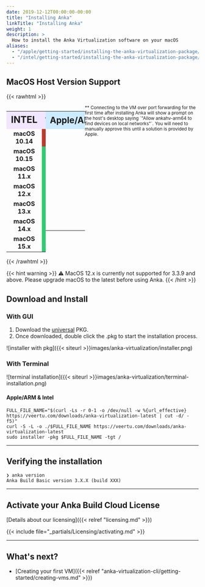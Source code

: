 ```yaml
---
date: 2019-12-12T00:00:00-00:00
title: "Installing Anka"
linkTitle: "Installing Anka"
weight: 1
description: >
  How to install the Anka Virtualization software on your macOS
aliases:
  - "/apple/getting-started/installing-the-anka-virtualization-package/"
  - "/intel/getting-started/installing-the-anka-virtualization-package/"
---
```


## MacOS Host Version Support

{{< rawhtml >}}
<div style="display:flex;">
<table>
<tbody style="text-align:center">
  <tr>
    <td style="font-size: 1.5rem; background-color: #f2e6ff;"><b>INTEL</b></td>
    <td style="background-color: #f2e6ff;"><b>Anka 3.x</b></td>
  </tr>
  <tr>
    <td style="vertical-align: middle"><b>macOS 10.14</b></td>
    <td style="font-size: 1.5rem; background-color: #c0392b;">&#128721;</td>
  </tr>
  <tr>
    <td style="vertical-align: middle"><b>macOS 10.15</b></td>
    <td style="font-size: 1.5rem; background-color: #2ecc71;" class="emojifont">&#128721;</td>
  </tr>
  <tr>
    <td style="vertical-align: middle"><b>macOS 11.x</b></td>
    <td style="font-size: 1.5rem; background-color: #2ecc71;" class="emojifont">&#128721;</td>
  </tr>
  <tr>
    <td style="vertical-align: middle"><b>macOS 12.x</b></td>
    <td style="font-size: 1.5rem; background-color: #2ecc71;" class="emojifont">&#128721;</td>
  </tr>
  <tr>
    <td style="vertical-align: middle"><b>macOS 13.x</b></td>
    <td style="font-size: 1.5rem; background-color: #2ecc71;">&#9989;</td>
  </tr>
  <tr>
    <td style="vertical-align: middle"><b>macOS 14.x</b></td>
    <td style="font-size: 1.5rem; background-color: #2ecc71;">&#9989;</td>
  </tr>
  <tr>
    <td style="vertical-align: middle"><b>macOS 15.x</b></td>
    <td style="font-size: 1.5rem; background-color: #2ecc71;">&#9989;</td>
  </tr>
</tbody>
</table>
<table>
<tbody style="text-align:center;">
  <tr>
    <td style="font-size: 1.4rem; background-color: #ccebff;"><b>Apple/ARM</b></td>
    <td style="background-color: #ccebff;"><b>Anka 3.x</b></td>
  </tr>
  <tr>
    <td style="vertical-align: middle"></td>
    <td style="font-size: 1.5rem; background-color: #c0392b;">&#128721;</td>
  </tr>
  <tr>
    <td style="vertical-align: middle"></td>
    <td style="font-size: 1.5rem; background-color: #c0392b;">&#128721;</td>
  </tr>
  <tr>
    <td style="vertical-align: middle"></td>
    <td style="font-size: 1.5rem; background-color: #c0392b;">&#128721;</td>
  </tr>
  <tr>
    <td style="vertical-align: middle"></td>
    <td style="font-size: 1.5rem; background-color: #2ecc71;" class="emojifont">&#128721;</td>
  </tr>
  <tr>
    <td style="vertical-align: middle"></td>
    <td style="font-size: 1.5rem; background-color: #2ecc71;">&#9989;</td>
  </tr>
  <tr>
    <td style="vertical-align: middle"></td>
    <td style="font-size: 1.5rem; background-color: #2ecc71;">&#9989;</td>
  </tr>
  <tr>
    <td style="vertical-align: middle"></td>
    <td style="font-size: 1.5rem; background-color: #2ecc71;">&#9989;**</td>
  </tr>
</tbody>
</table>
<small>** Connecting to the VM over port forwarding for the first time after installing Anka will show a prompt on the host's desktop saying `"Allow ankahv-arm64 to find devices on local networks"`. You will need to manually approve this until a solution is provided by Apple.</small>
</div>
{{< /rawhtml >}}

{{< hint warning >}}
<b class="emojifont">⚠️</b> MacOS 12.x is currently not supported for 3.3.9 and above. Please upgrade macOS to the latest before using Anka.
{{< /hint >}}

## Download and Install

### With GUI

1. Download the [universal](https://veertu.com/downloads/anka-virtualization-latest) PKG.
2. Once downloaded, double click the .pkg to start the installation process.

![installer with pkg]({{< siteurl >}}images/anka-virtualization/installer.png)

### With Terminal

![terminal installation]({{< siteurl >}}images/anka-virtualization/terminal-installation.png)

#### Apple/ARM & Intel

```shell
FULL_FILE_NAME="$(curl -Ls -r 0-1 -o /dev/null -w %{url_effective} https://veertu.com/downloads/anka-virtualization-latest | cut -d/ -f5)"
curl -S -L -o ./$FULL_FILE_NAME https://veertu.com/downloads/anka-virtualization-latest
sudo installer -pkg $FULL_FILE_NAME -tgt /
```

---

## Verifying the installation

```shell
❯ anka version            
Anka Build Basic version 3.X.X (build XXX)
```

---

## Activate your Anka Build Cloud License

[Details about our licensing]({{< relref "licensing.md" >}})


{{< include file="_partials/Licensing/activating.md" >}}

---

## What's next?

- [Creating your first VM]({{< relref "anka-virtualization-cli/getting-started/creating-vms.md" >}})
